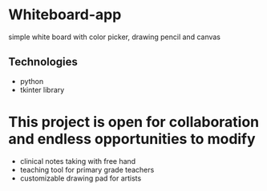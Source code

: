 # Whiteboard-app
simple white board with color picker, drawing pencil and canvas

## Technologies
- python
- tkinter library

# This project is open for collaboration and endless opportunities to modify
- clinical notes taking with free hand
- teaching tool for primary grade teachers
- customizable drawing pad for artists
